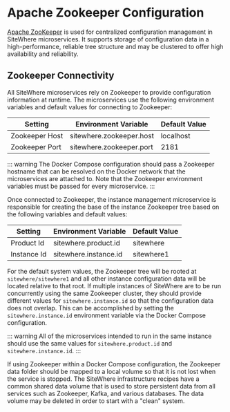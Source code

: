 # Apache Zookeeper Configuration

[Apache ZooKeeper](https://zookeeper.apache.org/) is used for centralized configuration
management in SiteWhere microservices. It supports storage of configuration data in a
high-performance, reliable tree structure and may be clustered to offer high availability
and reliability.

## Zookeeper Connectivity

All SiteWhere microservices rely on Zookeeper to provide configuration information
at runtime. The microservices use the following environment variables and default
values for connecting to Zookeeper:

| Setting        | Environment Variable     | Default Value |
| -------------- | ------------------------ | ------------- |
| Zookeeper Host | sitewhere.zookeeper.host | localhost     |
| Zookeeper Port | sitewhere.zookeeper.port | 2181          |

::: warning
The Docker Compose configuration should pass a Zookeeper hostname that can be resolved
on the Docker network that the microservices are attached to. Note that the Zookeeper
environment variables must be passed for every microservice.
:::

Once connected to Zookeeper, the instance management microservice is responsible
for creating the base of the instance Zookeeper tree based on the following
variables and default values:

| Setting     | Environment Variable  | Default Value |
| ----------- | --------------------- | ------------- |
| Product Id  | sitewhere.product.id  | sitewhere     |
| Instance Id | sitewhere.instance.id | sitewhere1    |

For the default system values, the Zookeeper tree will be rooted at `sitewhere/sitewhere1`
and all other instance configuration data will be located relative to that root. If
multiple instances of SiteWhere are to be run concurrently using the same Zookeeper cluster,
they should provide different values for `sitewhere.instance.id` so that the configuration data
does not overlap. This can be accomplished by setting the `sitewhere.instance.id`
environment variable via the Docker Compose configuration.

::: warning
All of the microservices intended to run in the same instance should use the same
values for `sitewhere.product.id` and `sitewhere.instance.id`.
:::

If using Zookeeper within a Docker Compose configuration, the Zookeeper data folder
should be mapped to a local volume so that it is not lost when the service is
stopped. The SiteWhere infrastructure recipes have a common shared data volume
that is used to store persistent data from all services such as Zookeeper,
Kafka, and various databases. The data volume may be deleted in order to start
with a "clean" system.

